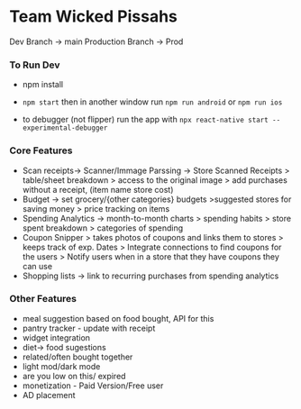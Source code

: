 # Team Wicked Pissahs

Dev Branch -> main
Production Branch -> Prod

### To Run Dev

+ npm install
+ `npm start` then in another window run `npm run android` or `npm run ios` 

+ to debugger (not flipper) run the app with `npx react-native start --experimental-debugger`


### Core Features
+ Scan receipts-> Scanner/Immage Parssing -> Store Scanned Receipts > table/sheet breakdown > access to the original image > add purchases without a receipt, (item name store cost)
+ Budget -> set grocery/{other categories} budgets >suggested stores for saving money > price tracking on items
+ Spending Analytics -> month-to-month charts > spending habits > store spent breakdown > categories of spending 
+ Coupon Snipper > takes photos of coupons and links them to stores > keeps track of exp. Dates  > Integrate connections to find coupons for the users > Notify users when in a store that they 	have coupons they can use
+ Shopping lists -> link to recurring purchases from spending analytics 


### Other Features
+ meal suggestion based on food bought, API for this 
+ pantry tracker - update with receipt
+ widget integration
+ diet-> food sugestions
+ related/often bought together
+ light mod/dark mode
+ are you low on this/ expired 
+ monetization - Paid Version/Free user 
+ AD placement 

